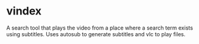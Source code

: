 # vindex
A search tool that plays the video from a place where a search term exists using subtitles. Uses autosub to generate subtitles and vlc to play files.
